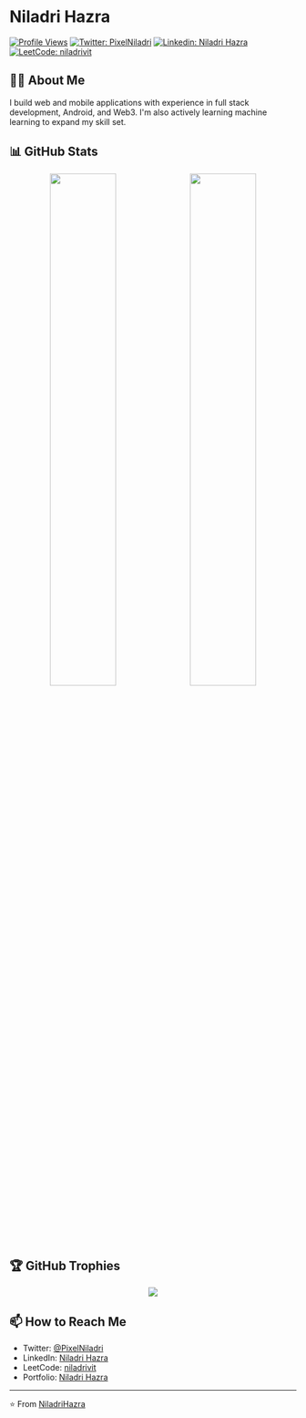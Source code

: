 # Niladri Hazra

[![Profile Views](https://komarev.com/ghpvc/?username=niladrihazra&label=Profile%20views&color=0e75b6&style=flat)](https://github.com/niladrihazra)
[![Twitter: PixelNiladri](https://img.shields.io/twitter/follow/PixelNiladri?style=social)](https://x.com/PixelNiladri)
[![Linkedin: Niladri Hazra](https://img.shields.io/badge/-NiladriHazra-blue?style=flat-square&logo=Linkedin&logoColor=white&link=https://linkedin.com/in/niladri-hazra-b573282a7)](https://linkedin.com/in/niladri-hazra-b573282a7)
[![LeetCode: niladrivit](https://img.shields.io/badge/-LeetCode-FFA116?style=flat-square&logo=LeetCode&logoColor=white&link=https://www.leetcode.com/niladrivit)](https://www.leetcode.com/niladrivit)

## 👨‍💻 About Me

I build web and mobile applications with experience in full stack development, Android, and Web3. I'm also actively learning machine learning to expand my skill set.

## 📊 GitHub Stats

<p align="center">
  <img width="48%" src="https://github-readme-stats.vercel.app/api?username=niladrihazra&show_icons=true&theme=radical&include_all_commits=true&count_private=true"/>
  <img width="48%" src="https://github-readme-streak-stats.herokuapp.com/?user=niladrihazra&theme=radical"/>
</p>

## 🏆 GitHub Trophies

<div align="center">
  <img src="https://github-profile-trophy.vercel.app/?username=niladrihazra&theme=radical&no-frame=false&no-bg=true&margin-w=4&row=1" />
</div>

## 📫 How to Reach Me

- Twitter: [@PixelNiladri](https://x.com/PixelNiladri)
- LinkedIn: [Niladri Hazra](https://linkedin.com/in/niladri-hazra-b573282a7)
- LeetCode: [niladrivit](https://www.leetcode.com/niladrivit)
- Portfolio: [Niladri Hazra](https://www.niladri.tech)

---

⭐️ From [NiladriHazra](https://github.com/niladrihazra)
